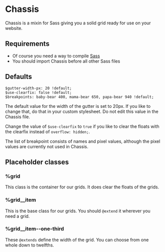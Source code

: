 # Chassis

Chassis is a mixin for Sass giving you a solid grid ready for use on your website.

## Requirements

* Of course you need a way to compile [Sass](http://sass-lang.com)
* You should import Chassis before all other Sass files

## Defaults

	$gutter-width-px: 20 !default;
	$use-clearfix: false !default;
	$breakpoints: baby-bear 400, mama-bear 650, papa-bear 940 !default;

The default value for the width of the gutter is set to 20px. If you like to change that, do that in your custom stylesheet. Do not edit this value in the Chassis file.

Change the value of <code>$use-clearfix</code> to <code>true</code> if you like to clear the floats with the clearfix instead of <code>overflow: hidden;</code>.

The list of breakpoint consists of names and pixel values, although the pixel values are currently not used in Chassis.

## Placeholder classes

### %grid

This class is the container for our grids. It does clear the floats of the grids.

### %grid__item

This is the base class for our grids. You should <code>@extend</code> it wherever you need a grid.

### %grid__item--one-third

These <code>@extends</code> define the width of the grid. You can choose from one whole down to twelfths.
